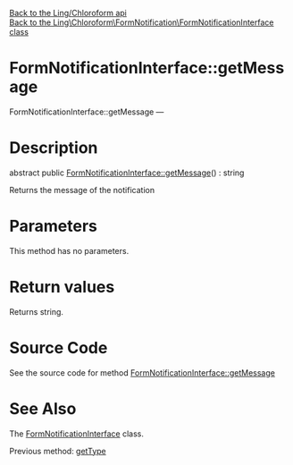 [Back to the Ling/Chloroform api](https://github.com/lingtalfi/Chloroform/blob/master/doc/api/Ling/Chloroform.md)<br>
[Back to the Ling\Chloroform\FormNotification\FormNotificationInterface class](https://github.com/lingtalfi/Chloroform/blob/master/doc/api/Ling/Chloroform/FormNotification/FormNotificationInterface.md)


FormNotificationInterface::getMessage
================



FormNotificationInterface::getMessage — 




Description
================


abstract public [FormNotificationInterface::getMessage](https://github.com/lingtalfi/Chloroform/blob/master/doc/api/Ling/Chloroform/FormNotification/FormNotificationInterface/getMessage.md)() : string




Returns the message of the notification




Parameters
================

This method has no parameters.


Return values
================

Returns string.








Source Code
===========
See the source code for method [FormNotificationInterface::getMessage](https://github.com/lingtalfi/Chloroform/blob/master/FormNotification/FormNotificationInterface.php#L31-L31)


See Also
================

The [FormNotificationInterface](https://github.com/lingtalfi/Chloroform/blob/master/doc/api/Ling/Chloroform/FormNotification/FormNotificationInterface.md) class.

Previous method: [getType](https://github.com/lingtalfi/Chloroform/blob/master/doc/api/Ling/Chloroform/FormNotification/FormNotificationInterface/getType.md)<br>

